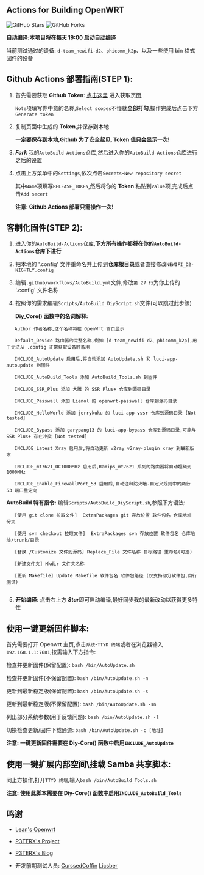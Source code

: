 ## Actions for Building OpenWRT

![GitHub Stars](https://img.shields.io/github/stars/Hyy2001X/AutoBuild-Actions.svg?style=flat-square&label=Stars&logo=github)
![GitHub Forks](https://img.shields.io/github/forks/Hyy2001X/AutoBuild-Actions.svg?style=flat-square&label=Forks&logo=github)

**自动编译:本项目将在每天 19:00 启动自动编译**

当前测试通过的设备: `d-team_newifi-d2`、`phicomm_k2p`、以及一些使用 bin 格式固件的设备

## Github Actions 部署指南(STEP 1):

1. 首先需要获取 **Github Token**: [点击这里](https://github.com/settings/tokens/new) 进入获取页面,

   `Note`项填写你中意的名称,`Select scopes`不懂就**全部打勾**,操作完成后点击下方`Generate token`

2. 复制页面中生成的 **Token**,并保存到本地

   **一定要保存到本地,Github 为了安全起见, Token 值只会显示一次!**

3. ***Fork*** 我的`AutoBuild-Actions`仓库,然后进入你的`AutoBuild-Actions`仓库进行之后的设置

4. 点击上方菜单中的`Settings`,依次点击`Secrets`-`New repository secret`

   其中`Name`项填写`RELEASE_TOKEN`,然后将你的 **Token** 粘贴到`Value`项,完成后点击`Add secert`

   **注意: Github Actions 部署只需操作一次!**

## 客制化固件(STEP 2):

1. 进入你的`AutoBuild-Actions`仓库,**下方所有操作都将在你的`AutoBuild-Actions`仓库下进行**

2. 把本地的 '.config' 文件重命名并上传到**仓库根目录**或者直接修改`NEWIFI_D2-NIGHTLY.config`

3. 编辑`.github/workflows/AutoBuild.yml`文件,修改`第 27 行`为你上传的 '.config' 文件名称

4. 按照你的需求编辑`Scripts/AutoBuild_DiyScript.sh`文件(可以跳过此步骤)

   **Diy_Core() 函数中的名词解释:**
```
   Author 作者名称,这个名称将在 OpenWrt 首页显示
   
   Default_Device 路由器的完整名称,例如 [d-team_newifi-d2、phicomm_k2p],用于无法从 .config 正常获取设备时备用
   
   INCLUDE_AutoUpdate 启用后,将自动添加 AutoUpdate.sh 和 luci-app-autoupdate 到固件
   
   INCLUDE_AutoBuild_Tools 添加 AutoBuild_Tools.sh 到固件
   
   INCLUDE_SSR_Plus 添加 大雕 的 SSR Plus+ 仓库到源码目录
   
   INCLUDE_Passwall 添加 Lienol 的 openwrt-passwall 仓库到源码目录
   
   INCLUDE_HelloWorld 添加 jerrykuku 的 luci-app-vssr 仓库到源码目录 [Not tested]
   
   INCLUDE_Bypass 添加 garypang13 的 luci-app-bypass 仓库到源码目录,可能与 SSR Plus+ 存在冲突 [Not tested]
   
   INCLUDE_Latest_Xray 启用后,将自动更新 v2ray v2ray-plugin xray 到最新版本
   
   INCLUDE_mt7621_OC1000MHz 启用后,Ramips_mt7621 系列的路由器将自动超频到 1000MHz
   
   INCLUDE_Enable_FirewallPort_53 启用后,自动注释防火墙-自定义规则中的两行 53 端口重定向

```
   **AutoBuild 特有指令:** 编辑`Scripts/AutoBuild_DiyScript.sh`,参照下方语法:
```
   [使用 git clone 拉取文件]  ExtraPackages git 存放位置 软件包名 仓库地址 分支
    
   [使用 svn checkout 拉取文件]  ExtraPackages svn 存放位置 软件包名 仓库地址/trunk/目录
   
   [替换 /Customize 文件到源码] Replace_File 文件名称 目标路径 重命名(可选)
   
   [新建文件夹] Mkdir 文件夹名称
   
   [更新 Makefile] Update_Makefile 软件包名 软件包路径 (仅支持部分软件包,自行测试)
   
```
5. **开始编译**: 点击右上方 ***Star***即可启动编译,最好同步我的最新改动以获得更多特性

## 使用一键更新固件脚本:

   首先需要打开 Openwrt 主页,点击`系统`-`TTYD 终端`或者在浏览器输入`192.168.1.1:7681`,按需输入下方指令:
   
   检查并更新固件(保留配置): `bash /bin/AutoUpdate.sh`

   检查并更新固件(不保留配置): `bash /bin/AutoUpdate.sh -n`
   
   更新到最新稳定版(保留配置): `bash /bin/AutoUpdate.sh -s`
   
   更新到最新稳定版(不保留配置): `bash /bin/AutoUpdate.sh -sn`
   
   列出部分系统参数(用于反馈问题): `bash /bin/AutoUpdate.sh -l`
   
   切换检查更新/固件下载通道: `bash /bin/AutoUpdate.sh -c [地址]`
   
   **注意: 一键更新固件需要在 Diy-Core() 函数中启用`INCLUDE_AutoUpdate`**
   
## 使用一键扩展内部空间\挂载 Samba 共享脚本:

   同上方操作,打开`TTYD 终端`,输入`bash /bin/AutoBuild_Tools.sh`
   
   **注意: 使用此脚本需要在 Diy-Core() 函数中启用`INCLUDE_AutoBuild_Tools`**
   
## 鸣谢

   - [Lean's Openwrt](https://github.com/coolsnowwolf/lede)

   - [P3TERX's Project](https://github.com/P3TERX/Actions-OpenWrt)
   
   - [P3TERX's Blog](https://p3terx.com/archives/build-openwrt-with-github-actions.html)
   
   - 开发前期测试人员: [CurssedCoffin](https://github.com/CurssedCoffin) [Licsber](https://github.com/Licsber)
